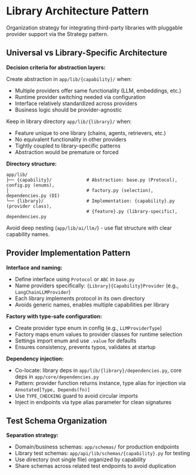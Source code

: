 # Library Architecture Pattern

Organization strategy for integrating third-party libraries with pluggable provider support via the Strategy pattern.

## Universal vs Library-Specific Architecture

**Decision criteria for abstraction layers:**

Create abstraction in `app/lib/{capability}/` when:
- Multiple providers offer same functionality (LLM, embeddings, etc.)
- Runtime provider switching needed via configuration
- Interface relatively standardized across providers
- Business logic should be provider-agnostic

Keep in library directory `app/lib/{library}/` when:
- Feature unique to one library (chains, agents, retrievers, etc.)
- No equivalent functionality in other providers
- Tightly coupled to library-specific patterns
- Abstraction would be premature or forced

**Directory structure:**
```
app/lib/
├── {capability}/             # Abstraction: base.py (Protocol), config.py (enums),
│                             # factory.py (selection), dependencies.py (DI)
└── {library}/                # Implementation: {capability}.py (provider class),
                              # {feature}.py (library-specific), dependencies.py
```

Avoid deep nesting (`app/lib/ai/llm/`) - use flat structure with clear capability names.

## Provider Implementation Pattern

**Interface and naming:**
- Define interface using `Protocol` or `ABC` in `base.py`
- Name providers specifically: `{Library}{Capability}Provider` (e.g., `LangChainLLMProvider`)
- Each library implements protocol in its own directory
- Avoids generic names, enables multiple capabilities per library

**Factory with type-safe configuration:**
- Create provider type enum in config (e.g., `LLMProviderType`)
- Factory maps enum values to provider classes for runtime selection
- Settings import enum and use `.value` for defaults
- Ensures consistency, prevents typos, validates at startup

**Dependency injection:**
- Co-locate: library deps in `app/lib/{library}/dependencies.py`, core deps in `app/core/dependencies.py`
- Pattern: provider function returns instance, type alias for injection via `Annotated[Type, Depends(fn)]`
- Use `TYPE_CHECKING` guard to avoid circular imports
- Inject in endpoints via type alias parameter for clean signatures

## Test Schema Organization

**Separation strategy:**
- Domain/business schemas: `app/schemas/` for production endpoints
- Library test schemas: `app/api/lib/schemas/{capability}.py` for testing
- Use directory (not single file) organized by capability
- Share schemas across related test endpoints to avoid duplication
